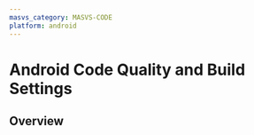 ```yaml
---
masvs_category: MASVS-CODE
platform: android
---
```


# Android Code Quality and Build Settings

## Overview
